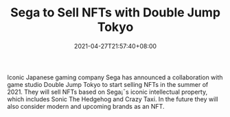 ﻿---
title: "Sega to Sell NFTs with Double Jump Tokyo"
date: 2021-04-27T21:57:40+08:00
lastmod: 2021-04-27T16:45:40+08:00
draft: false
authors: ["Agnes"]
description: "Iconic Japanese gaming company Sega has announced a collaboration with game studio Double Jump Tokyo to start selling NFTs in the summer of 2021. They will sell NFTs based on Sega¡¯s iconic intellectual property, which includes Sonic The Hedgehog and Crazy Taxi. In the future they will also consider modern and upcoming brands as an NFT."
featuredImage: "sega-to-sell-nfts-with-double-jump-tokyo.png"
tags: ["Virtual World","Play to Earn"]
categories: ["news"]
news: ["Virtual World"]
weight: 
lightgallery: true
pinned: false
recommend: false
recommend1: false
---

Iconic Japanese gaming company Sega has announced a collaboration with game studio Double Jump Tokyo to start selling NFTs in the summer of 2021. They will sell NFTs based on Sega¡¯s iconic intellectual property, which includes Sonic The Hedgehog and Crazy Taxi. In the future they will also consider modern and upcoming brands as an NFT.

<!--more-->

